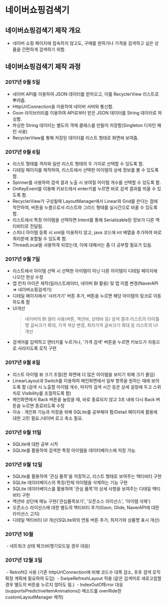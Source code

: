 # 네이버쇼핑검색기

## 네이버쇼핑검색기 제작 개요

 - 네이버 쇼핑 페이지에 접속하지 않고도, 구매를 원하거나 가격을 검색하고 싶은 상품을 간편하게 검색하기 위함.
 
## 네이버쇼핑검색기 제작 과정

 ### 2017년 9월 5일
  - 네이버 API를 이용하여 JSON 데이터를 받아오고, 이를 RecyclerView 리스트로 뿌려줌.
  - HttpUrlConnection을 이용하여 네이버 서버와 통신함.
  - Gson 라이브러리를 이용하여 API로부터 받은 JSON 데이터를 String 데이터로 파싱함.
  - 파싱한 String 데이터는 별도의 객체 클래스를 만들어 저장함(Singleton 디자인 패턴 사용)
  - RecyclerView를 통해 저장된 데이터를 리스트 형태로 화면에 보여줌.

 ### 2017년 9월 6일
  - 리스트 형태를 격자와 일반 리스트 형태의 두 가지로 선택할 수 있도록 함.
  - 디테일 페이지를 제작하여, 리스트에서 선택한 아이템의 상세 정보를 볼 수 있도록 함.
  - Spinner를 사용하여 검색 결과 노출 시 보여질 아이템 개수를 선택할 수 있도록 함.
  - OnKeyEvent를 이용해 키보드에서 enter키를 누르면 바로 검색 결과를 띄울 수 있도록 함.
  - RecyclerView가 구성될때 LayoutManager에서 Linear와 Grid를 쓴다는 점에 착안하여, 버튼을 누름으로서 리스트와 그리드 형태를 실시간으로 바꿀 수 있도록 함.
  - 리스트에서 특정 아이템을 선택하면 Intent를 통해 Serializable된 정보가 다른 액티비티로 전달됨.
  - 스피너 아이템 등록 시 xml을 이용하지 않고, java 코드에 int 배열을 추가하여 바로 쿼리문에 포함될 수 있도록 함.
  - ThreadLocal을 사용하게 되었는데, 이에 대해서는 좀 더 공부할 필요가 있음.    

### 2017년 9월 7일
  - 리스트에서 아이템 선택 시 선택한 아이템이 아닌 다른 아이템이 디테일 페이지에 나오던 현상 수정
  - 앱 런처 아이콘 제작(일러스트레이터, 네이버 BI 활용) 및 앱 이름 변경(NaverAPI => 네이버쇼핑검색기)
  - 디테일 페이지에서 '사러가기' 버튼 추가, 버튼을 누르면 해당 아이템의 링크로 이동하도록 함
  - UI개선
    > 네이버의 BI 컬러 사용(버튼, 액션바, 상태바 등)
      검색 결과 리스트의 타이틀명 글씨크기 확대, 가격 색상 변경, 최저가격 글씨크기 확대 등 리스트의 UI 개선
  - 검색어를 입력하고 엔터키를 누르거나, '가격 검색' 버튼을 누르면 키보드가 자동으로 사라지도록 로직 구현

### 2017년 9월 8일
  - 리스트 아이템 뷰 크기 조절(한 화면에 더 많은 아이템을 보이기 위해 크기 줄임)
  - LinearLayout과 Switch를 이용하여 메인화면에서 일부 항목을 원하는 때에 보이도록 함
     (검색 시 노출할 아이템 개수, 마지막 검색 시간 등은 상세 설정에 두고 스위치로 Visibility를 조절하도록 함)
  - 메인화면에서 Back 버튼을 눌렀을 때, 바로 종료되지 않고 3초 내에 다시 Back 버튼을 누르면 종료되도록 수정
  - 이슈 : 개인화 기능과 저장을 위해 SQLite를 공부해야 함/Detail 페이지에 활용에 대한 고민 필요./네이버 로고 축소 필요.
  
### 2017년 9월 11일  
  - SQLite에 대한 공부 시작
  - SQLite를 활용하여 검색한 특정 아이템을 데이터베이스에 저장 가능.

### 2017년 9월 12일
  - SQLite를 활용하여 '관심 품목'을 저장하고, 리스트 형태로 보여주는 액티비티 구현
  - SQLite 데이터베이스의 특정/전체 아이템을 삭제하는 기능 구현
  - SQLite 데이터베이스를 활용하여 '관심 품목'의 상세 사항을 보여주는 디테일 액티비티 구현
  - 액션바 상단에 메뉴 구현('관심품목보기', '오픈소스 라이선스', '아이템 삭제')
  - 오픈소스 라이선스에 대한 별도의 액티비티 추가(Gson, Glide, NaverAPI에 대한 라이선스 고지)
  - 디테일 액티비티 UI 개선(SQLite와의 연동 버튼 추가, 최저가와 상품명 표시 개선)
  
### 2017년 10월

  - 네트워크 상태 체크(비행기모드일 경우 대응)
  
  
### 2017년 12월 3일

  - Retrofit2 사용 (기존 httpUrlConnection에 비해 코드수 대폭 감소, 추후 검색 로직 확장 계획에 필요하여 도입)
  - SwipeRefreshLayout 적용 (같은 검색어로 새로고침할 경우 별도의 버튼을 누르지 않아도 됨.)
  - IndexOutOfError 대응 (supportsPredictiveItemAnimations() 메소드를 overRide한 customLayoutManager 제작)
  
